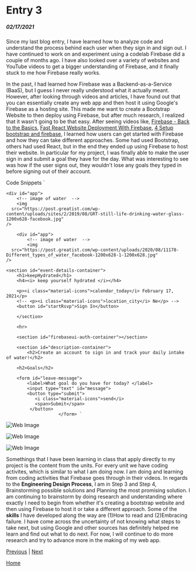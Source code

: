 # Entry 3
##### 02/17/2021

Since my last blog entry, I have learned how to analyze code and understand the process behind each user when they sign in and sign out. I have continued to work on and experiment using a codelab Firebase did a couple of months ago. I have also looked over a variety of websites and YouTube videos to get a bigger understanding of Firebase, and it finally stuck to me how Firebase really works.

In the past, I had learned how Firebase was a Backend-as-a-Service (BaaS), but I guess I never really understood what it actually meant. However, after looking through videos and articles, I have found out that you can essentially create any web app and then host it using Google's Firebase as a hosting site. This made me want to create a Bootstrap Website to then deploy using Firebase, but after much research, I realized that it wasn't going to be that easy. After seeing videos like, [Firebase - Back to the Basics](https://www.youtube.com/watch?v=q5J5ho7YUhA), [Fast React Website Deployment With Firebase](https://www.youtube.com/watch?v=IDHfvpsYShs), [4 Setup bootstrap and firebase](https://www.youtube.com/watch?v=lrYlH3LGswo),  I learned how users can get started with Firebase and how they can take different approaches. Some had used Bootstrap, others had used React, but in the end they ended up using Firebase to host their website. In particular for my project, I was finally able to make the user sign in and submit a goal they have for the day. What was interesting to see was how if the user signs out, they wouldn't lose any goals they typed in before signing out of their account.

Code Snippets 
`
<body>

	<div id="app">
		<!-- image of water  -->
		<img
      src="https://post.greatist.com/wp-content/uploads/sites/2/2019/08/GRT-still-life-drinking-water-glass-1200x628-facebook.jpg"
    />

		<div id="app">
			<!-- image of water  -->
			<img
      src="https://post.greatist.com/wp-content/uploads/2020/08/11178-Different_types_of_water_facebook-1200x628-1-1200x628.jpg"
    />

	<section id="event-details-container">
		<h1>keepHydrated</h1>
		<h4><i> keep yourself hydrated </i></h4>

		<p><i class="material-icons">calendar_today</i> February 17, 2021</p>
		<!-- <p><i class="material-icons">location_city</i> Ne</p> -->
		<button id="startRsvp">Sign In</button>

		</section>

		<hr>

		<section id="firebaseui-auth-container"></section>

		<section id="description-container">
			<h2>Create an account to sign in and track your daily intake of water!</h2>

  		<h2>Goals</h2>

		<form id="leave-message">
			<label>What goal do you have for today? </label>
			<input type="text" id="message">
			<button type="submit">
		       <i class="material-icons">send</i>
		       <span>Submit</span>
		     </button>
						</form>	`


![Web Image](https://gm1.ggpht.com/zxPgXCXmal050NRv8OecWA7FrYZdtVwh69ETmcRcHFyTz1yzLcBsAokrV2yP1kBls2iTTzyPQYdlPuWwsk5EoFrSdhc1mARAw2bMLYp1mcXXy2EwN3cG1j8wzRIN4g4Ui-XJGIvJeREkZLBV7-8crmcTLi50ZdjWhATslLivYmR4hpHXghBG4eMB-3mOArn34p0D5hGNbHYrcMnPWGwTHYlMhGXkuCYltS-y2lp_rbeFaun59cVdYTbjsnZWqlKG8Kk6l3bYP1dB2TyV-XKY4XH3geF3Rz2_hQmEr0kFdm-B2bNAbxf0ywav0tPUAn7W9mQs_yWtRgg15jpRyTa1avSk4FD5GaPvx58DYXB238t_s5X9jqKZpqobvriK9-mo4fXAECwvYFcPWv3ZlFMWkuMCBY0GgUXiuW-zQyKYBgFFuGPsFObZXZ0lJly24JTBhPkKrn_IZQfbjlDOjwBeeYYTihj7VMgBlErcdq3lXPGCBg9F52dgmcFcY0kNAQvxjqTDO6ED25fWLP1S2CVhYarKLs6oVfVtchi03eV4dmnIsnl8106v48fbTnG4qUJtrV-Z6r4SExDlDro6NTBrymEy0aDZV7uRzvxnpThvhJapserei5CGFcIetKgLX_WR4m01_iteB1gQGxUVyQzSQMT0H4-VZ1yNxUwqxkTeOTxhxT6SvV965YZLLZMKnQ2SKYE2u4r-L8CNOzonNCDsOt4twFJ2-WMuP4mjJyNLSvGMo18vsbFEGz0UJt7qmO_Zj94j=s0-l75-ft-l75-ft)

![Web Image]((https://gm1.ggpht.com/XofM10-23gmuxsml4eQzzShrms6oSf53v1KSKUOTKk5elMchhRiSecEXXoH5XFfDRnMKG2bu-EVg8ARVoSCQ_8XV4j6RUmRZmu0MOXSxeMunVcwwNQD1mOzSP796vgqQ3Ue4on-X74-6oSy-DNYFgvTxLgJhzuEZmBWvTod-047XpcqNdBnfEMBWgBHKfOb15aVdr4oq37T_HsqtesmTTFyFwMAqvyBE-fjcmTM0EvIt11HwjbBV2vsWbSpHe7Y7UM82UmMHu-ouVVvjZbCYSOanzwli94KMzuDlyUboTDb8QvNQn7HnNltMiQr5Y3Xf7u00Ou9SqlTPgnY5ajJjmCXQNDHYi8YlNEgFUW5mWDWf8TDJL-6INDfLrMh1LHinDNpBaN12GvzVQJwqD9Won-VI6ETUyLUBp89Mxf0tKH5nJho1uX7KN5RVfK1pZlPIRlrYzYHL8JM9bOzJbzeVqs6FXV-majKHzUmmvfkClrVYpvdLML8R8o85-o6CnF_UEWZLWRK3a1gp57avR_uRyv8ZFUftw4vCnJT5dXnk1SStdjmWNEyeMHzPP-nY4RqGp8Oc4sAtrhVFGMB1ID5m0JJbULgDe-bO6NgzjHQGmA9rXe77PdblgsjzqZ8BxX9YKtd7URWSqMORUFBxQM8lzFR6IqP_yn6tieGQG6oa2bisqyP-1tGC_MSXFfi_26LAdYKLCSV3KRgs2DU9ilQFbaIBYY3YFgDrkByIccZufbQ5xiX9YdvH2wPGko5SlVasXA1H=s0-l75-ft-l75-ft))

![Web Image](https://gm1.ggpht.com/Dkr8w-HiFnT-9XJ2xtSUGOoj-ZO-I3XbHStrJTupAElS4U_ylbV4WeEPgiG8NCcPCSK2HW4FMNrMfA6Izsk9GWV4e2pF5JMVOs3_M2Ny2jiQyd9rEzmrJ_rroRBT_XIUWl13pRzoIJsWHoZztTQ5rF_d9Z54VuzSk2jTle5mpUXTmYDsiRap6xUaOqGAFv94G-mxjbi7ngtVblAYRDbOdQK7_xiHeR26byuuwr3GJq6l_mmjYm2KzBPR-kkE1G_MuJNc9tLaosQUTDycADkmOpy_58AthcyzibbsN5OxZuKarTxZYoLYKizRPc9Otg26RzabjT3PsSU8jRUp8yRrUPMS3bkWLt-I_OoaJASRfYtmgUmzxDUGbFCzJ-RZH_ZSip12LlLkerXl5jrijP1UjeQZUT2LmRG7cRchrBBRLm1qgVnydgPnwF5uD4PIg3S0xEiksOr2QIrTwRW8NTfjW4aQVrgeA1eLxtlsdN3Rub21XTCpvIgdOjG_ocABicTikY5gFTcNIUmAoEB_G8mVkv1fn5duWAKax-HML5U_xvoAxb7pTdujjlbrnVcke5AeFpIPtTYl0IcDvvc6NxT2lbUOrlqr-Ckkt-Qm4IB3MVitvfrqdzbs2C1ZnvXocN5TXDqUUs8MTOpw33A433E83bPxDIahbsQZX7tCJ-TlgtL-xR9ODAkAYY9pnqNVqH35BQDlkL5K25KQHyyGBDcCcHo0Lil6nNCeV5NGh0b3XGKiLcjyVanjHozXCsm3DhZe8utF518=s0-l75-ft-l75-ft)

Somethings that I have been learning in class that apply directly to my project is the content from the units. For every unit we have coding activites, which is similar to what I am doing now. I am doing and learning from coding activities that Firebase goes through in their videos. In regards to the **Engineering Design Process**, I am in Step 3 and Step 4, Brainstorming possible solutions and
Planning the most promising solution. I am continuing to brainstorm by doing research and understanding where exactly I need to begin from whether it's creating a bootstrap website and then using Firebase to host it or take a different approach. Some of the **skills** I have developed along the way are (1)How to read and (2)Embracing failure. I have come across the uncertainty of not knowing what steps to take next, but using Google and other sources has definitely helped me learn and find out what to do next. For now, I will continue to do more research and try to advance more in the making of my web app. 

[Previous](entry02.md) | [Next](entry04.md)

[Home](../README.md)
